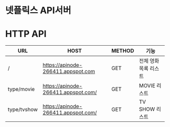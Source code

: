 # 넷플릭스 API서버
# HTTP API 

|URL|HOST|METHOD|기능|
|-------|---|---|----|
|/      |https://apinode-266411.appspot.com|GET|전체 영화목록 리스트|
|type/movie|https://apinode-266411.appspot.com/|GET|MOVIE 리스트 |
|type/tvshow|https://apinode-266411.appspot.com/|GET|TV SHOW 리스트 |
